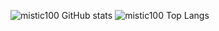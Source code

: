 ![mistic100 GitHub stats](https://github-readme-stats.vercel.app/api?username=mistic100&show_icons=true&theme=github_dark)
![mistic100 Top Langs](https://github-readme-stats.vercel.app/api/top-langs/?username=mistic100&hide=php,smarty,pawn&layout=compact&langs_count=8&theme=github_dark)
